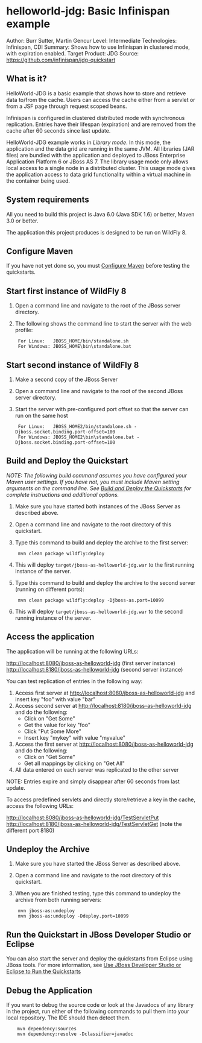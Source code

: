 helloworld-jdg: Basic Infinispan example
====================================
Author: Burr Sutter, Martin Gencur
Level: Intermediate
Technologies: Infinispan, CDI
Summary: Shows how to use Infinispan in clustered mode, with expiration enabled.
Target Product: JDG
Source: <https://github.com/infinispan/jdg-quickstart>

What is it?
-----------

HelloWorld-JDG is a basic example that shows how to store and retrieve data to/from the cache. Users can access the cache
either from a servlet or from a JSF page through request scoped beans.

Infinispan is configured in clustered distributed mode with synchronous replication. Entries have their lifespan (expiration)
and are removed from the cache after 60 seconds since last update.

HelloWorld-JDG example works in _Library mode_. In this mode, the application and the data grid are running in the same
JVM. All libraries (JAR files) are bundled with the application and deployed to JBoss Enterprise Application Platform 6
or JBoss AS 7.  The library usage mode only allows local access to a single node in a distributed cluster. This usage
mode gives the application access to data grid functionality within a virtual machine in the container being used.


System requirements
-------------------

All you need to build this project is Java 6.0 (Java SDK 1.6) or better, Maven 3.0 or better.

The application this project produces is designed to be run on WildFly 8.

 
Configure Maven
---------------

If you have not yet done so, you must [Configure Maven](../README.md#mavenconfiguration) before testing the quickstarts.


Start first instance of WildFly 8
-----------------------------------------------------------------------------

1. Open a command line and navigate to the root of the JBoss server directory.
2. The following shows the command line to start the server with the web profile:

        For Linux:   JBOSS_HOME/bin/standalone.sh
        For Windows: JBOSS_HOME\bin\standalone.bat

Start second instance of WildFly 8
------------------------------------------------------------------------------

1. Make a second copy of the JBoss Server
2. Open a command line and navigate to the root of the second JBoss server directory.
3. Start the server with pre-configured port offset so that the server can run on the same host

        For Linux:   JBOSS_HOME2/bin/standalone.sh -Djboss.socket.binding.port-offset=100
        For Windows: JBOSS_HOME2\bin\standalone.bat -Djboss.socket.binding.port-offset=100

 
Build and Deploy the Quickstart
-------------------------------

_NOTE: The following build command assumes you have configured your Maven user settings. If you have not, you must
include Maven setting arguments on the command line. See [Build and Deploy the Quickstarts](../README.md#buildanddeploy)
for complete instructions and additional options._

1. Make sure you have started both instances of the JBoss Server as described above.
2. Open a command line and navigate to the root directory of this quickstart.
3. Type this command to build and deploy the archive to the first server:

        mvn clean package wildfly:deploy

4. This will deploy `target/jboss-as-helloworld-jdg.war` to the first running instance of the server.
5. Type this command to build and deploy the archive to the second server (running on different ports):

        mvn clean package wildfly:deploy -Djboss-as.port=10099

6. This will deploy `target/jboss-as-helloworld-jdg.war` to the second running instance of the server.


Access the application 
----------------------

The application will be running at the following URLs:

   <http://localhost:8080/jboss-as-helloworld-jdg>  (first server instance)
   <http://localhost:8180/jboss-as-helloworld-jdg>  (second server instance)

You can test replication of entries in the following way:

1. Access first server at <http://localhost:8080/jboss-as-helloworld-jdg> and insert key "foo" with value "bar"
2. Access second server at <http://localhost:8180/jboss-as-helloworld-jdg> and do the following:
   * Click on "Get Some"
   * Get the value for key "foo"
   * Click "Put Some More"
   * Insert key "mykey" with value "myvalue"
3. Access the first server at <http://localhost:8080/jboss-as-helloworld-jdg> and do the following:
   * Click on "Get Some"
   * Get all mappings by clicking on "Get All"
4. All data entered on each server was replicated to the other server

NOTE: Entries expire and simply disappear after 60 seconds from last update.

To access predefined servlets and directly store/retrieve a key in the cache, access the following URLs:

<http://localhost:8080/jboss-as-helloworld-jdg/TestServletPut>
<http://localhost:8180/jboss-as-helloworld-jdg/TestServletGet>  (note the different port 8180)


Undeploy the Archive
--------------------

1. Make sure you have started the JBoss Server as described above.
2. Open a command line and navigate to the root directory of this quickstart.
3. When you are finished testing, type this command to undeploy the archive from both running servers:

        mvn jboss-as:undeploy
        mvn jboss-as:undeploy -Ddeploy.port=10099


Run the Quickstart in JBoss Developer Studio or Eclipse
-------------------------------------------------------
You can also start the server and deploy the quickstarts from Eclipse using JBoss tools. For more information,
see [Use JBoss Developer Studio or Eclipse to Run the Quickstarts](../README.md#useeclipse)


Debug the Application
---------------------

If you want to debug the source code or look at the Javadocs of any library in the project, run either of the following
commands to pull them into your local repository. The IDE should then detect them.

        mvn dependency:sources
        mvn dependency:resolve -Dclassifier=javadoc


